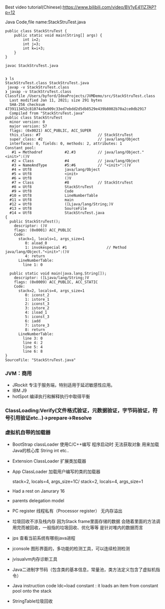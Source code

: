 Best video tutorial(Chinese):https://www.bilibili.com/video/BV1yE411Z7AP?p=12

Java Code,file name:StackStruTest.java
````
public class StackStruTest {
    public static void main(String[] args) {
        int i=2;
        int j=3;
        int k=i+3;
    }
}

javac StackStruTest.java
````

````

❯ ls
StackStruTest.class StackStruTest.java
 javap -v StackStruTest.class
❯ javap -v StackStruTest.class
Classfile /Users/byford/IdeaProjects/JVMDemo/src/StackStruTest.class
  Last modified Jan 11, 2021; size 291 bytes
  SHA-256 checksum 4739113452c81074a9a909c33ed7ebdd2d5db8529e439b8002b70a2ce0db2917
  Compiled from "StackStruTest.java"
public class StackStruTest
  minor version: 0
  major version: 57
  flags: (0x0021) ACC_PUBLIC, ACC_SUPER
  this_class: #7                          // StackStruTest
  super_class: #2                         // java/lang/Object
  interfaces: 0, fields: 0, methods: 2, attributes: 1
Constant pool:
   #1 = Methodref          #2.#3          // java/lang/Object."<init>":()V
   #2 = Class              #4             // java/lang/Object
   #3 = NameAndType        #5:#6          // "<init>":()V
   #4 = Utf8               java/lang/Object
   #5 = Utf8               <init>
   #6 = Utf8               ()V
   #7 = Class              #8             // StackStruTest
   #8 = Utf8               StackStruTest
   #9 = Utf8               Code
  #10 = Utf8               LineNumberTable
  #11 = Utf8               main
  #12 = Utf8               ([Ljava/lang/String;)V
  #13 = Utf8               SourceFile
  #14 = Utf8               StackStruTest.java
{
  public StackStruTest();
    descriptor: ()V
    flags: (0x0001) ACC_PUBLIC
    Code:
      stack=1, locals=1, args_size=1
         0: aload_0
         1: invokespecial #1                  // Method java/lang/Object."<init>":()V
         4: return
      LineNumberTable:
        line 1: 0

  public static void main(java.lang.String[]);
    descriptor: ([Ljava/lang/String;)V
    flags: (0x0009) ACC_PUBLIC, ACC_STATIC
    Code:
      stack=2, locals=4, args_size=1
         0: iconst_2
         1: istore_1
         2: iconst_3
         3: istore_2
         4: iload_1
         5: iconst_3
         6: iadd
         7: istore_3
         8: return
      LineNumberTable:
        line 3: 0
        line 4: 2
        line 5: 4
        line 6: 8
}
SourceFile: "StackStruTest.java"
````
### JVM：商用
 - JRockit 专注于服务端，特别适用于延迟敏感性应用。
 - IBM J9
 - hotSpot 编译执行和解释执行中取得平衡
### ClassLoading:Verify(文件格式验证，元数据验证，字节码验证，符号引用验证etc..)->prepare->Resolve

### 虚拟机自带的加载器
 - BootStrap classLoader 使用C/C++编写 程序启动时 无法获取对象  用来加载Java的核心库 String int etc..
 - Extension ClassLoader 扩展类加载器
 - App ClassLoader 加载用户编写的类的加载器
 

      stack=2, locals=4, args_size=1C/
      stack=2, locals=4, args_size=1
      
- Had a rest on Janurary 16
- parents delegation model
- PC register 线程私有（Processor register） 无内存溢出
- 垃圾回收不涉及栈内存  因为Stack frame里面存储的数据 会随着里面的方法调用完而被回收，一般指的垃圾回收、优化等等 是针对堆内的数据而言 
- jps 查看当前系统有哪些java进程 
- jconsole 图形界面的，多功能的检测工具，可以连续检测检测
- jvisualvm内存诊断工具
- Java二进制字节码（包含类的基本信息，常量池，类方法定义包含了虚拟机指令）
- Java instruction code   ldc=load constant : it loads an item from constant pool onto the stack
- StringTable垃圾回收
